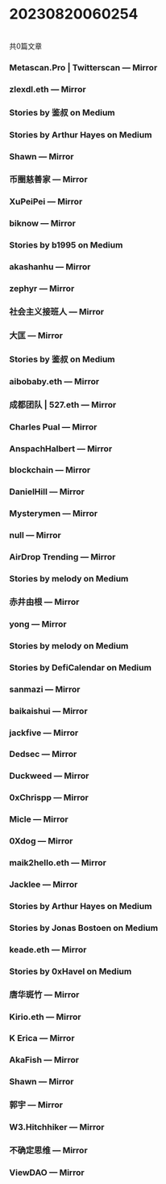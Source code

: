 <h1>20230820060254</h1><br/>共0篇文章


###  Metascan.Pro | Twitterscan — Mirror









###  zlexdl.eth — Mirror







###  Stories by 鉴叔 on Medium









###  Stories by Arthur Hayes on Medium







###  Shawn — Mirror











###  币圈慈善家 — Mirror











###  XuPeiPei — Mirror











###  biknow — Mirror







###  Stories by b1995 on Medium













###  akashanhu — Mirror









###  zephyr — Mirror













###  社会主义接班人 — Mirror











###  大匡 — Mirror







###  Stories by 鉴叔 on Medium











###  aibobaby.eth — Mirror























###  成都团队 | 527.eth — Mirror















###  Charles Pual — Mirror







###  AnspachHalbert — Mirror

















###  blockchain — Mirror







###  DanielHill — Mirror

















###  Mysterymen — Mirror

















###  null — Mirror







###  AirDrop Trending — Mirror









###  Stories by melody on Medium











###  赤井由根 — Mirror









###  yong — Mirror













###  Stories by melody on Medium







###  Stories by DefiCalendar on Medium







###  sanmazi — Mirror















###  baikaishui — Mirror













###  jackfive — Mirror













###  Dedsec — Mirror









###  Duckweed — Mirror



















###  0xChrispp — Mirror

















###  Micle — Mirror











###  0Xdog — Mirror



















###  maik2hello.eth — Mirror







###  Jacklee — Mirror











###  Stories by Arthur Hayes on Medium









###  Stories by Jonas Bostoen on Medium







###  keade.eth — Mirror









###  Stories by 0xHavel on Medium











###  唐华斑竹 — Mirror













###  Kirio.eth — Mirror







###  K Erica — Mirror

















###  AkaFish — Mirror













###  Shawn — Mirror









###  郭宇 — Mirror

















###  W3.Hitchhiker — Mirror











###  不确定思维 — Mirror









###  ViewDAO — Mirror







